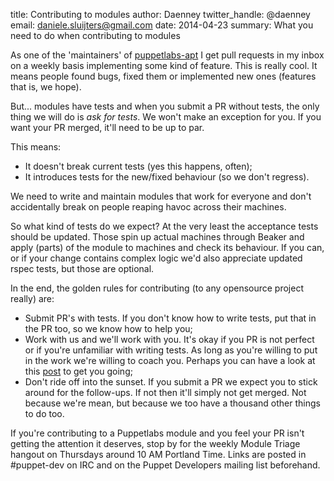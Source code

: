 title: Contributing to modules
author: Daenney
twitter_handle: @daenney
email: daniele.sluijters@gmail.com
date: 2014-04-23
summary: What you need to do when contributing to modules

As one of the 'maintainers' of [puppetlabs-apt](https://github.com/puppetlabs/puppetlabs-apt)
I get pull requests in my inbox on a weekly basis implementing some kind of
feature. This is really cool. It means people found bugs, fixed them or
implemented new ones (features that is, we hope).

But... modules have tests and when you submit a PR without tests, the only
thing we will do is *ask for tests*. We won't make an exception for you. If you
want your PR merged, it'll need to be up to par.

This means:

 * It doesn't break current tests (yes this happens, often);
 * It introduces tests for the new/fixed behaviour (so we don't regress).

We need to write and maintain modules that work for everyone and don't
accidentally break on people reaping havoc across their machines.

So what kind of tests do we expect? At the very least the acceptance tests
should be updated. Those spin up actual machines through Beaker and apply
(parts) of the module to machines and check its behaviour. If you can, or if
your change contains complex logic we'd also appreciate updated rspec tests,
but those are optional.

In the end, the golden rules for contributing (to any opensource project really)
are:

 * Submit PR's with tests. If you don't know how to write tests, put that in
   the PR too, so we know how to help you;
 * Work with us and we'll work with you. It's okay if you PR is not perfect or
   if you're unfamiliar with writing tests. As long as you're willing to put in
   the work we're willing to coach you. Perhaps you can have a look at this
   [post](http://puppet-a-day.com/blog/2014/04/22/modern-testing-of-modules/) to
   get you going;
 * Don't ride off into the sunset. If you submit a PR we expect you to stick
   around for the follow-ups. If not then it'll simply not get merged. Not
   because we're mean, but because we too have a thousand other things to do
   too.

If you're contributing to a Puppetlabs module and you feel your PR isn't
getting the attention it deserves, stop by for the weekly Module Triage
hangout on Thursdays around 10 AM Portland Time. Links are posted in
#puppet-dev on IRC and on the Puppet Developers mailing list beforehand.
